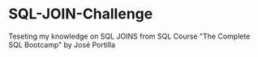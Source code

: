 # SQL-JOIN-Challenge
Teseting my knowledge on SQL JOINS from SQL Course "The Complete SQL Bootcamp" by José Portilla
